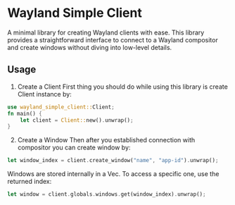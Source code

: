 # Wayland Simple Client
A minimal library for creating Wayland clients with ease.
This library provides a straightforward interface to connect to a Wayland compositor and create windows without diving into low-level details.
## Usage
1.  Create a Client
First thing you should do while using this library is create Client instance by:
```rust
use wayland_simple_client::Client;
fn main() {
    let client = Client::new().unwrap();
}
```
2. Create a Window
Then after you established connection with compositor you can create window by:
```rust
let window_index = client.create_window("name", "app-id").unwrap();
```
Windows are stored internally in a Vec. To access a specific one, use the returned index:
```rust
let window = client.globals.windows.get(window_index).unwrap();
```

